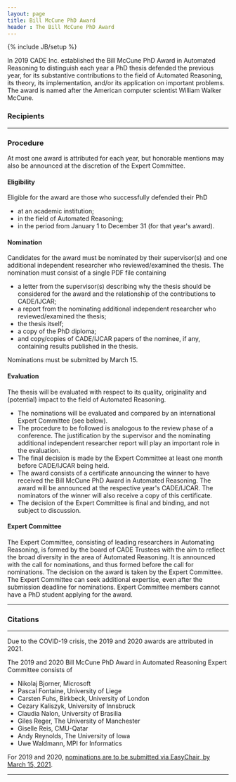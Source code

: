 ```yaml
---
layout: page
title: Bill McCune PhD Award
header : The Bill McCune PhD Award
---
```

{% include JB/setup %}

In 2019 CADE Inc. established the Bill McCune PhD Award in Automated Reasoning to distinguish each year a PhD thesis defended the previous year, for its substantive contributions to the field of Automated Reasoning, its theory, its implementation, and/or its application on important problems. The award is named after the American computer scientist William Walker McCune.

### Recipients

------------------------

### Procedure

At most one award is attributed for each year, but honorable mentions may also be announced at the discretion of the Expert Committee.

#### Eligibility

Eligible for the award are those who successfully defended their PhD
* at an academic institution;
* in the field of Automated Reasoning;
* in the period from January 1 to December 31 (for that year's award).

#### Nomination

Candidates for the award must be nominated by their supervisor(s) and one additional independent researcher who reviewed/examined the thesis. The nomination must consist of a single PDF file containing

* a letter from the supervisor(s) describing why the thesis should be considered for the award and the relationship of the contributions to CADE/IJCAR;
* a report from the nominating additional independent researcher who reviewed/examined the thesis;
* the thesis itself;
* a copy of the PhD diploma;
* and copy/copies of CADE/IJCAR papers of the nominee, if any, containing results published in the thesis.

Nominations must be submitted by March 15. 

#### Evaluation

The thesis will be evaluated with respect to its quality, originality and (potential) impact to the field of Automated Reasoning.

* The nominations will be evaluated and compared by an international Expert Committee (see below).
* The procedure to be followed is analogous to the review phase of a conference. The justification by the supervisor and the nominating additional independent researcher report will play an important role in the evaluation.
* The final decision is made by the Expert Committee at least one month before CADE/IJCAR being held.
* The award consists of a certificate announcing the winner to have received the Bill McCune PhD Award in Automated Reasoning. The award will be announced at the respective year's CADE/IJCAR. The nominators of the winner will also receive a copy of this certificate.
* The decision of the Expert Committee is final and binding, and not subject to discussion.

#### Expert Committee

The Expert Committee, consisting of leading researchers in Automating Reasoning, is formed by the board of CADE Trustees with the aim to reflect the broad diversity in the area of Automated Reasoning. It is announced with the call for nominations, and thus formed before the call for nominations. The decision on the award is taken by the Expert Committee. The Expert Committee can seek additional expertise, even after the submission deadline for nominations. Expert Committee members cannot have a PhD student applying for the award.

------------------------

### Citations

------------------------

Due to the COVID-19 crisis, the 2019 and 2020 awards are attributed in 2021.

The 2019 and 2020 Bill McCune PhD Award in Automated Reasoning Expert Committee consists of

* Nikolaj Bjorner, Microsoft
* Pascal Fontaine, University of Liege
* Carsten Fuhs, Birkbeck, University of London
* Cezary Kaliszyk, University of Innsbruck
* Claudia Nalon, University of Brasilia
* Giles Reger, The University of Manchester
* Giselle Reis, CMU-Qatar
* Andy Reynolds, The University of Iowa
* Uwe Waldmann, MPI for Informatics

For 2019 and 2020, [nominations are to be submitted via EasyChair, by March 15, 2021](https://easychair.org/my/conference?conf=mccuneaward20192020).

------------------------
